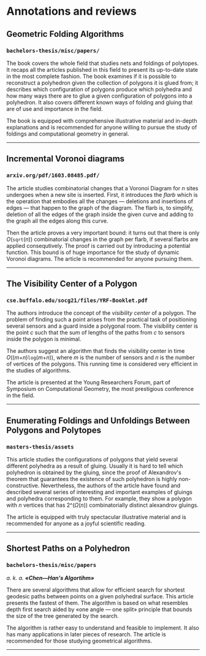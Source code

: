 Annotations and reviews
======

Geometric Folding Algorithms
--------
### `bachelors-thesis/misc/papers/`

The book covers the whole field that studies nets and foldings of polytopes. It recaps all the articles published in this field to present its up-to-date state in the most complete fashion. The book examines if it is possible to reconstruct a polyhedron given the collection of polygons it is glued from; it describes which configuration of polygons produce which polyhedra and how many ways there are to glue a given configuration of polygons into a polyhedron. It also covers different known ways of folding and gluing that are of use and importance in the field.

The book is equipped with comprehensive illustrative material and in-depth explanations and is recommended for anyone willing to pursue the study of foldings and computational geometry in general.

******

Incremental Voronoi diagrams
--------
### `arxiv.org/pdf/1603.08485.pdf/`

The article studies combinatorial changes that a Voronoi Diagram for _n_ sites undergoes when a new site is inserted. First, it introduces the _flarb_ which is the operation that embodies all the changes — deletions and insertions of edges — that happen to the graph of the diagram. The flarb is, to simplify, deletion of all the edges of the graph inside the given curve and adding to the graph all the edges along this curve.

Then the article proves a very important bound: it turns out that there is only _O_(`sqrt`(_n_)) combinatorial changes in the graph per flarb, if several flarbs are applied consequtively. The proof is carried out by introducing a potential function. This bound is of huge importance for the study of dynamic Voronoi diagrams. The article is recommended for anyone pursuing them.

******

The Visibility Center of a Polygon
--------
### `cse.buffalo.edu/socg21/files/YRF-Booklet.pdf`

The authors introduce the concept of the _visibility center_ of a polygon. The problem of finding such a point arises from the practical task of positioning several sensors and a guard inside a polygonal room. The visibility center is the point _c_ such that the sum of lengths of the paths from _c_ to sensors inside the polygon is minimal.

The authors suggest an algorithm that finds the visibility center in time _O_((_m_+_n_)`log`(_m_+_n_)), where _m_ is the number of sensors and _n_ is the number of vertices of the polygons. This running time is considered very efficient in the studies of algorithms.

The article is presented at the Young Researchers Forum, part of Symposium on Computational Geometry, the most prestigious conference in the field.

******

Enumerating Foldings and Unfoldings Between Polygons and Polytopes
--------
### `masters-thesis/assets`

This article studies the configurations of polygons that yield several different polyhedra as a result of gluing. Usually it is hard to tell which polyhedron is obtained by the gluing, since the proof of Alexandrov's theorem that guarantees the existence of such polyhedron is highly non-constructive. Nevertheless, the authors of the article have found and described several series of interesting and important examples of gluings and polyhedra corresponding to them. For example, they show a polygon with _n_ vertices that has 2^(_Ω_(_n_)) combinatorially distinct alexandrov gluings.

The article is equipped with truly spectacular illustrative material and is recommended for anyone as a joyful scientific reading.

******

Shortest Paths on a Polyhedron
--------
### `bachelors-thesis/misc/papers`

_a. k. a. **«Chen—Han's Algortihm»**_

There are several algorithms that allow for efficient search for shortest geodesic paths between points on a given polyhedral surface. This article presents the fastest of them. The algorithm is based on what resembles depth first search aided by «one angle — one split» principle that bounds the size of the tree generated by the search.

The algorithm is rather easy to understand and feasible to implement. It also has many applications in later pieces of research. The article is recommended for those studying geometrical algorithms.

******
